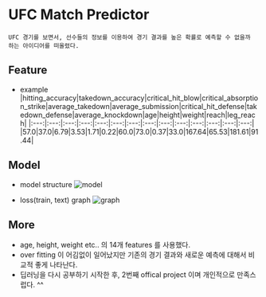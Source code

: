 
# UFC Match Predictor

    UFC 경기를 보면서, 선수들의 정보를 이용하여 경기 결과를 높은 확률로 예측할 수 없을까 하는 아이디어를 떠올렸다.

## Feature
- example
|hitting_accuracy|takedown_accuracy|critical_hit_blow|critical_absorption_strike|average_takedown|average_submission|critical_hit_defense|takedown_defense|average_knockdown|age|height|weight|reach|leg_reach|
|:---:|:---:|:---:|:---:|:---:|:---:|:---:|:---:|:---:|:---:|:---:|:---:|:---:|:---:|
|57.0|37.0|6.79|3.53|1.71|0.22|60.0|73.0|0.37|33.0|167.64|65.53|181.61|91.44|

## Model
- model structure
![model](https://user-images.githubusercontent.com/71556009/187060585-891722c1-0ffd-452e-9c12-40cafa3babd8.PNG)

- loss(train, text) graph
![graph](https://user-images.githubusercontent.com/71556009/187060925-71a84cb7-31db-47a9-be64-e05080a9fdbc.PNG)

## More
- age, height, weight etc.. 의 14개 features 를 사용했다.
- over fitting 이 어김없이 일어났지만 기존의 경기 결과와 새로운 예측에 대해서 비교적 좋게 나타난다.
- 딥러닝을 다시 공부하기 시작한 후, 2번째 offical project 이며 개인적으로 만족스럽다. ^^

<br/>